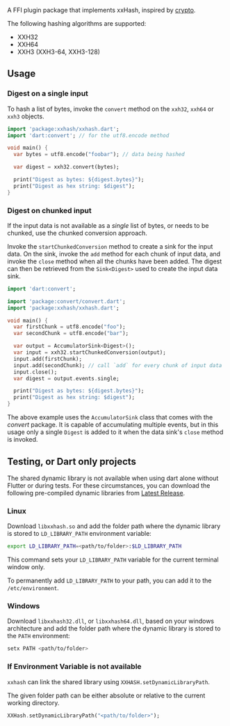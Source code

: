 A FFI plugin package that implements xxHash, inspired by [crypto](https://pub.dev/packages/crypto).

The following hashing algorithms are supported:

* XXH32
* XXH64
* XXH3 (XXH3-64, XXH3-128)

## Usage

### Digest on a single input

To hash a list of bytes, invoke the `convert` method on the
`xxh32`, `xxh64` or `xxh3` objects.

```dart
import 'package:xxhash/xxhash.dart';
import 'dart:convert'; // for the utf8.encode method

void main() {
  var bytes = utf8.encode("foobar"); // data being hashed

  var digest = xxh32.convert(bytes);

  print("Digest as bytes: ${digest.bytes}");
  print("Digest as hex string: $digest");
}
```

### Digest on chunked input

If the input data is not available as a _single_ list of bytes, or needs to be chunked, use
the chunked conversion approach.

Invoke the `startChunkedConversion` method
to create a sink for the input data. On the sink, invoke the `add`
method for each chunk of input data, and invoke the `close` method
when all the chunks have been added. The digest can then be retrieved
from the `Sink<Digest>` used to create the input data sink.

```dart
import 'dart:convert';

import 'package:convert/convert.dart';
import 'package:xxhash/xxhash.dart';

void main() {
  var firstChunk = utf8.encode("foo");
  var secondChunk = utf8.encode("bar");

  var output = AccumulatorSink<Digest>();
  var input = xxh32.startChunkedConversion(output);
  input.add(firstChunk);
  input.add(secondChunk); // call `add` for every chunk of input data
  input.close();
  var digest = output.events.single;

  print("Digest as bytes: ${digest.bytes}");
  print("Digest as hex string: $digest");
}
```

The above example uses the `AccumulatorSink` class that comes with the
_convert_ package. It is capable of accumulating multiple events, but
in this usage only a single `Digest` is added to it when the data sink's
`close` method is invoked.

## Testing, or Dart only projects

The shared dynamic library is not available when using dart alone without Flutter or during tests. For these circumstances, you can download the following pre-compiled dynamic libraries from [Latest Release](https://github.com/MarshRadijiu/flutter-xxhash/releases/latest).

### Linux

Download `libxxhash.so` and add the folder path where the dynamic library is stored to `LD_LIBRARY_PATH` environment variable:

```bash
export LD_LIBRARY_PATH=<path/to/folder>:$LD_LIBRARY_PATH
```

This command sets your `LD_LIBRARY_PATH` variable for the current terminal window only. 

To permanently add `LD_LIBRARY_PATH` to your path, you can add it to the `/etc/environment`.

### Windows

Download `libxxhash32.dll`, or `libxxhash64.dll`, based on your windows architecture and add the folder path where the dynamic library is stored to the `PATH` environment:

```bash
setx PATH <path/to/folder>
```


### If Environment Variable is not available

`xxhash` can link the shared library using `XXHASH.setDynamicLibraryPath`. 

The given folder path can be either absolute or relative to the current working directory.

```dart
XXHash.setDynamicLibraryPath("<path/to/folder>");
```